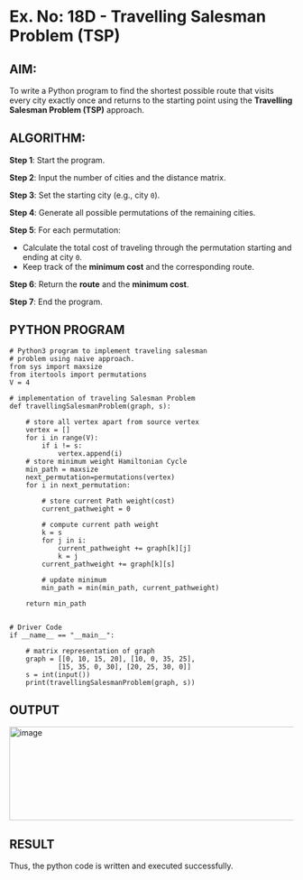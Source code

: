 # Ex. No: 18D - Travelling Salesman Problem (TSP)

## AIM:
To write a Python program to find the shortest possible route that visits every city exactly once and returns to the starting point using the **Travelling Salesman Problem (TSP)** approach.

## ALGORITHM:

**Step 1**: Start the program.

**Step 2**: Input the number of cities and the distance matrix.

**Step 3**: Set the starting city (e.g., city `0`).

**Step 4**: Generate all possible permutations of the remaining cities.

**Step 5**: For each permutation:
- Calculate the total cost of traveling through the permutation starting and ending at city `0`.
- Keep track of the **minimum cost** and the corresponding route.

**Step 6**: Return the **route** and the **minimum cost**.

**Step 7**: End the program.

## PYTHON PROGRAM

```
# Python3 program to implement traveling salesman
# problem using naive approach.
from sys import maxsize
from itertools import permutations
V = 4

# implementation of traveling Salesman Problem
def travellingSalesmanProblem(graph, s):

	# store all vertex apart from source vertex
	vertex = []
	for i in range(V):
		if i != s:
		    vertex.append(i)
	# store minimum weight Hamiltonian Cycle
	min_path = maxsize
	next_permutation=permutations(vertex)
	for i in next_permutation:

		# store current Path weight(cost)
		current_pathweight = 0

		# compute current path weight
		k = s
		for j in i:
			current_pathweight += graph[k][j]
			k = j
		current_pathweight += graph[k][s]

		# update minimum
		min_path = min(min_path, current_pathweight)
		
	return min_path


# Driver Code
if __name__ == "__main__":

	# matrix representation of graph
	graph = [[0, 10, 15, 20], [10, 0, 35, 25],
			[15, 35, 0, 30], [20, 25, 30, 0]]
	s = int(input())
	print(travellingSalesmanProblem(graph, s))
```

## OUTPUT

<img width="810" height="166" alt="image" src="https://github.com/user-attachments/assets/048d9385-c153-4b4d-831e-1aff56594907" />

## RESULT

Thus, the python code is written and executed successfully.
